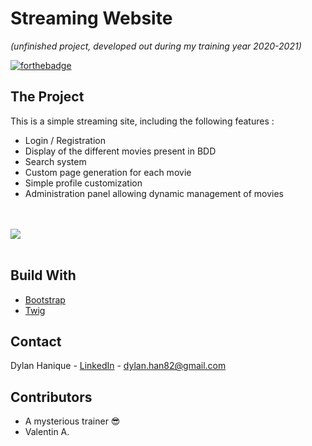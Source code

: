 # Streaming Website
_(unfinished project, developed out during my training year 2020-2021)_

[![forthebadge](https://forthebadge.com/images/badges/built-with-love.svg)](https://forthebadge.com)

## The Project
This is a simple streaming site, including the following features : 

- Login / Registration
- Display of the different movies present in BDD
- Search system
- Custom page generation for each movie
- Simple profile customization
- Administration panel allowing dynamic management of movies

<br/>
<br/>
<img src="https://zupimages.net/up/21/12/ezaw.png">
<br/>
<br/>

## Build With
* [Bootstrap](https://getbootstrap.com/)
* [Twig](https://twig.symfony.com/)

## Contact
Dylan Hanique - [LinkedIn](https://www.linkedin.com/in/dylanhanique/) - dylan.han82@gmail.com

## Contributors
- A mysterious trainer  :sunglasses:
- Valentin A.
